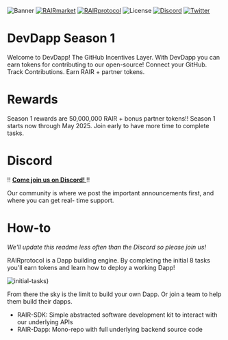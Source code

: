 ![Banner](https://github.com/rairprotocol/dev-dapp-s1/blob/main/devdapp-assets/devdapp.png)
[![RAIRmarket](https://img.shields.io/badge/RAIR-market-C67FD1)](https://rair.market)
[![RAIRprotocol](https://img.shields.io/badge/RAIR-protocol-C67FD1)](https://rairprotocol.org)
![License](https://img.shields.io/badge/License-Apache2.0-yellow)
[![Discord](https://img.shields.io/badge/Discord-4950AF)]([https://discord.gg/vuBUfB7w](https://discord.gg/nxVB2M4rWq))
[![Twitter](https://img.shields.io/twitter/follow/rairprotocol)](https://twitter.com/rairprotocol)

# DevDapp Season 1

Welcome to DevDapp! The GitHub Incentives Layer. With DevDapp you can earn tokens for contributing to our open-source! Connect your GitHub. Track Contributions. Earn RAIR + partner tokens. 

# Rewards

Season 1 rewards are 50,000,000 RAIR + bonus partner tokens!! Season 1 starts now through May 2025. Join early to have more time to complete tasks.

# Discord 

‼️ **[Come join us on Discord! ](https://discord.gg/nxVB2M4rWq)** ‼️

Our community is where we post the important announcements first, and where you can get real- time support. 

# How-to

*We'll update this readme less often than the Discord so please join us!*


RAIRprotocol is a Dapp building engine. By completing the initial 8 tasks you'll earn tokens and learn how to deploy a working Dapp! 

![initial-tasks](https://github.com/rairprotocol/dev-dapp-s1/blob/main/devdapp-assets/initial-tasks.png))

From there the sky is the limit to build your own Dapp. Or join a team to help them build their dapps. 

* RAIR-SDK: Simple abstracted software development kit to interact with our underlying APIs 
* RAIR-Dapp: Mono-repo with full underlying backend source code

